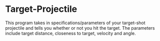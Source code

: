 # Target-Projectile

This program takes in specifications/parameters of your target-shot projectile and tells you whether or not you hit the target. The parameters include target distance, closeness to target, velocity and angle.
